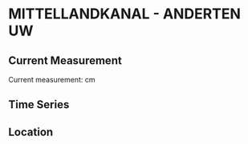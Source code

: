 # MITTELLANDKANAL - ANDERTEN UW

## Current Measurement

Current measurement: <Value topic="rivers/pegel-online/MLK/ANDERTEN UW/measurementValue"/> cm

## Time Series

<TimeSeries topic="rivers/pegel-online/MLK/ANDERTEN UW/measurementValue" period="week" />

## Location

<WorldMap>
  <Marker lat="52.36671491890307" lon="9.85877700997171" labelTopic="rivers/pegel-online/MLK/ANDERTEN UW" />
</WorldMap>

